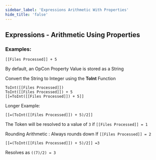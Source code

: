 ```yaml
---
sidebar_label: 'Expressions Arithmetic With Properties'
hide_title: 'false'
---
```


<head>
  <meta name="robots" content="noindex, nofollow" />
</head>

## Expressions - Arithmetic Using Properties


### Examples:

```[[Files Processed]] + 5```

By default, an OpCon Property Value is stored as a String

Convert the String to Integer using the **ToInt** Function

```
ToInt([[Files Processed]])
ToInt([[Files Processed]]) + 5
[[=ToInt([[Files Processed]]) + 5]]
```

Longer Example:

```[[=(ToInt([[Files Processed]]) + 5)/2]]```


The Token will be resolved to a value of ```3``` if ```[[Files Processed]] = 1```

Rounding Arithmetic : Always rounds down
       If ```[[Files Processed]] = 2```

```[[=(ToInt([[Files Processed]]) + 5)/2]] =3```

Resolves as ```((7)/2) = 3```